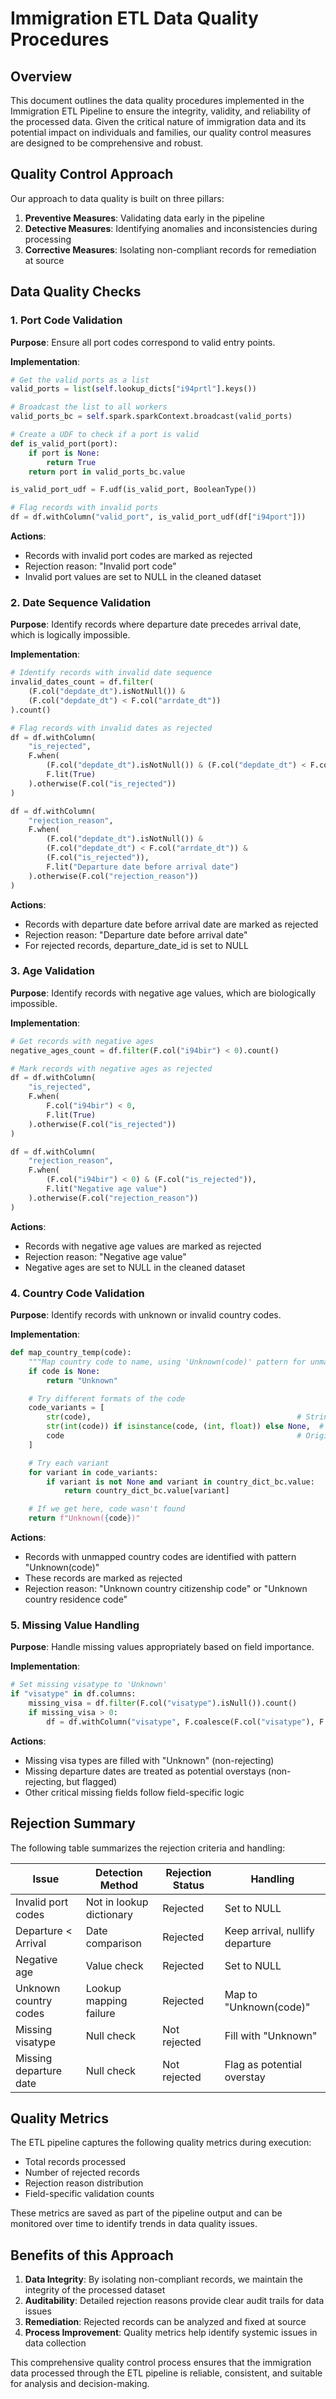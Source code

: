 # Immigration ETL Data Quality Procedures

## Overview

This document outlines the data quality procedures implemented in the Immigration ETL Pipeline to ensure the integrity, validity, and reliability of the processed data. Given the critical nature of immigration data and its potential impact on individuals and families, our quality control measures are designed to be comprehensive and robust.

## Quality Control Approach

Our approach to data quality is built on three pillars:

1. **Preventive Measures**: Validating data early in the pipeline
2. **Detective Measures**: Identifying anomalies and inconsistencies during processing
3. **Corrective Measures**: Isolating non-compliant records for remediation at source

## Data Quality Checks

### 1. Port Code Validation

**Purpose**: Ensure all port codes correspond to valid entry points.

**Implementation**:
```python
# Get the valid ports as a list
valid_ports = list(self.lookup_dicts["i94prtl"].keys())

# Broadcast the list to all workers
valid_ports_bc = self.spark.sparkContext.broadcast(valid_ports)

# Create a UDF to check if a port is valid
def is_valid_port(port):
    if port is None:
        return True
    return port in valid_ports_bc.value

is_valid_port_udf = F.udf(is_valid_port, BooleanType())

# Flag records with invalid ports
df = df.withColumn("valid_port", is_valid_port_udf(df["i94port"]))
```

**Actions**:
- Records with invalid port codes are marked as rejected
- Rejection reason: "Invalid port code"
- Invalid port values are set to NULL in the cleaned dataset

### 2. Date Sequence Validation

**Purpose**: Identify records where departure date precedes arrival date, which is logically impossible.

**Implementation**:
```python
# Identify records with invalid date sequence
invalid_dates_count = df.filter(
    (F.col("depdate_dt").isNotNull()) &
    (F.col("depdate_dt") < F.col("arrdate_dt"))
).count()

# Flag records with invalid dates as rejected
df = df.withColumn(
    "is_rejected",
    F.when(
        (F.col("depdate_dt").isNotNull()) & (F.col("depdate_dt") < F.col("arrdate_dt")),
        F.lit(True)
    ).otherwise(F.col("is_rejected"))
)

df = df.withColumn(
    "rejection_reason",
    F.when(
        (F.col("depdate_dt").isNotNull()) &
        (F.col("depdate_dt") < F.col("arrdate_dt")) &
        (F.col("is_rejected")),
        F.lit("Departure date before arrival date")
    ).otherwise(F.col("rejection_reason"))
)
```

**Actions**:
- Records with departure date before arrival date are marked as rejected
- Rejection reason: "Departure date before arrival date"
- For rejected records, departure_date_id is set to NULL

### 3. Age Validation

**Purpose**: Identify records with negative age values, which are biologically impossible.

**Implementation**:
```python
# Get records with negative ages
negative_ages_count = df.filter(F.col("i94bir") < 0).count()

# Mark records with negative ages as rejected
df = df.withColumn(
    "is_rejected",
    F.when(
        F.col("i94bir") < 0,
        F.lit(True)
    ).otherwise(F.col("is_rejected"))
)

df = df.withColumn(
    "rejection_reason",
    F.when(
        (F.col("i94bir") < 0) & (F.col("is_rejected")),
        F.lit("Negative age value")
    ).otherwise(F.col("rejection_reason"))
)
```

**Actions**:
- Records with negative age values are marked as rejected
- Rejection reason: "Negative age value"
- Negative ages are set to NULL in the cleaned dataset

### 4. Country Code Validation

**Purpose**: Identify records with unknown or invalid country codes.

**Implementation**:
```python
def map_country_temp(code):
    """Map country code to name, using 'Unknown(code)' pattern for unmapped codes."""
    if code is None:
        return "Unknown"

    # Try different formats of the code
    code_variants = [
        str(code),                                              # String representation
        str(int(code)) if isinstance(code, (int, float)) else None,  # Integer string
        code                                                    # Original value
    ]

    # Try each variant
    for variant in code_variants:
        if variant is not None and variant in country_dict_bc.value:
            return country_dict_bc.value[variant]

    # If we get here, code wasn't found
    return f"Unknown({code})"
```

**Actions**:
- Records with unmapped country codes are identified with pattern "Unknown(code)"
- These records are marked as rejected
- Rejection reason: "Unknown country citizenship code" or "Unknown country residence code"

### 5. Missing Value Handling

**Purpose**: Handle missing values appropriately based on field importance.

**Implementation**:
```python
# Set missing visatype to 'Unknown'
if "visatype" in df.columns:
    missing_visa = df.filter(F.col("visatype").isNull()).count()
    if missing_visa > 0:
        df = df.withColumn("visatype", F.coalesce(F.col("visatype"), F.lit("Unknown")))
```

**Actions**:
- Missing visa types are filled with "Unknown" (non-rejecting)
- Missing departure dates are treated as potential overstays (non-rejecting, but flagged)
- Other critical missing fields follow field-specific logic

## Rejection Summary

The following table summarizes the rejection criteria and handling:

| Issue | Detection Method | Rejection Status | Handling |
|-------|------------------|------------------|----------|
| Invalid port codes | Not in lookup dictionary | Rejected | Set to NULL |
| Departure < Arrival | Date comparison | Rejected | Keep arrival, nullify departure |
| Negative age | Value check | Rejected | Set to NULL |
| Unknown country codes | Lookup mapping failure | Rejected | Map to "Unknown(code)" |
| Missing visatype | Null check | Not rejected | Fill with "Unknown" |
| Missing departure date | Null check | Not rejected | Flag as potential overstay |

## Quality Metrics

The ETL pipeline captures the following quality metrics during execution:

- Total records processed
- Number of rejected records
- Rejection reason distribution
- Field-specific validation counts

These metrics are saved as part of the pipeline output and can be monitored over time to identify trends in data quality issues.

## Benefits of this Approach

1. **Data Integrity**: By isolating non-compliant records, we maintain the integrity of the processed dataset
2. **Auditability**: Detailed rejection reasons provide clear audit trails for data issues
3. **Remediation**: Rejected records can be analyzed and fixed at source
4. **Process Improvement**: Quality metrics help identify systemic issues in data collection

This comprehensive quality control process ensures that the immigration data processed through the ETL pipeline is reliable, consistent, and suitable for analysis and decision-making.
